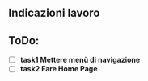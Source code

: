 ## Indicazioni lavoro

## ToDo:

- [ ] **task1 Mettere menù di navigazione**
- [ ] **task2 Fare Home Page**